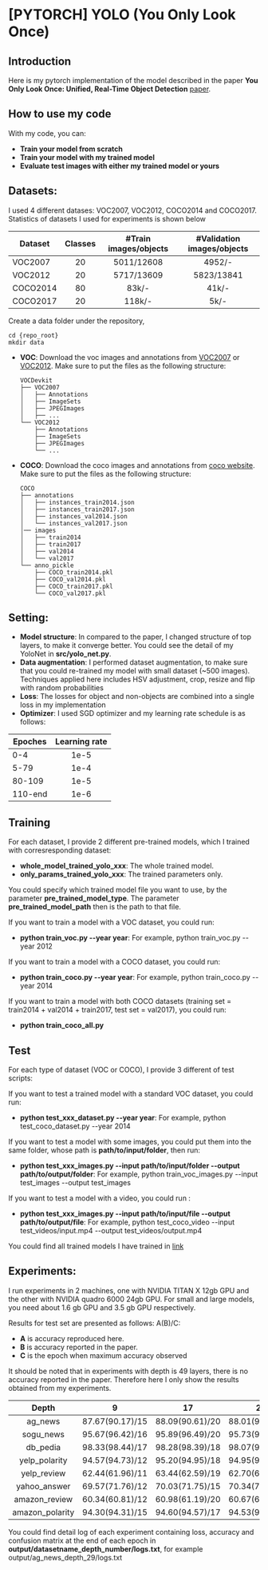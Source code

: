 # [PYTORCH] YOLO (You Only Look Once)

## Introduction

Here is my pytorch implementation of the model described in the paper **You Only Look Once:
Unified, Real-Time Object Detection** [paper](https://arxiv.org/abs/1506.02640). 

## How to use my code
With my code, you can:
* **Train your model from scratch**
* **Train your model with my trained model**
* **Evaluate test images with either my trained model or yours**

## Datasets:

I used 4 different datases: VOC2007, VOC2012, COCO2014 and COCO2017. Statistics of datasets I used for experiments is shown below

| Dataset                | Classes | #Train images/objects | #Validation images/objects |
|------------------------|:---------:|:-----------------------:|:----------------------------:|
| VOC2007                |    20   |      5011/12608       |           4952/-           |
| VOC2012                |    20   |      5717/13609       |           5823/13841       |
| COCO2014               |    80   |         83k/-         |            41k/-           |
| COCO2017               |    20   |         118k/-        |             5k/-           |

Create a data folder under the repository,

```
cd {repo_root}
mkdir data
```

- **VOC**:
  Download the voc images and annotations from [VOC2007](http://host.robots.ox.ac.uk/pascal/VOC/voc2007) or [VOC2012](http://host.robots.ox.ac.uk/pascal/VOC/voc2012). Make sure to put the files as the following structure:
  ```
  VOCDevkit
  ├── VOC2007
  │   ├── Annotations  
  │   ├── ImageSets
  │   ├── JPEGImages
  │   ├── ...
  └── VOC2012
      ├── Annotations  
      ├── ImageSets
      ├── JPEGImages
      └── ...
  ```
  
- **COCO**:
  Download the coco images and annotations from [coco website](http://cocodataset.org/#download). Make sure to put the files as the following structure:
  ```
  COCO
  ├── annotations
  │   ├── instances_train2014.json
  │   ├── instances_train2017.json
  │   ├── instances_val2014.json
  │   └── instances_val2017.json
  │── images
  │   ├── train2014
  │   ├── train2017
  │   ├── val2014
  │   └── val2017
  └── anno_pickle
      ├── COCO_train2014.pkl
      ├── COCO_val2014.pkl
      ├── COCO_train2017.pkl
      └── COCO_val2017.pkl
  ```
  
## Setting:

* **Model structure**: In compared to the paper, I changed structure of top layers, to make it converge better. You could see the detail of my YoloNet in **src/yolo_net.py**.
* **Data augmentation**: I performed dataset augmentation, to make sure that you could re-trained my model with small dataset (~500 images). Techniques applied here includes HSV adjustment, crop, resize and flip with random probabilities
* **Loss**: The losses for object and non-objects are combined into a single loss in my implementation
* **Optimizer**: I used SGD optimizer and my learning rate schedule is as follows: 

|         Epoches        | Learning rate |
|------------------------|:---------------:|
|          0-4           |      1e-5     |
|          5-79          |      1e-4     |
|          80-109        |      1e-5     |
|          110-end       |      1e-6     |

## Training

For each dataset, I provide 2 different pre-trained models, which I trained with corresresponding dataset:
- **whole_model_trained_yolo_xxx**: The whole trained model.
- **only_params_trained_yolo_xxx**: The trained parameters only.

You could specify which trained model file you want to use, by the parameter **pre_trained_model_type**. The parameter **pre_trained_model_path** then is the path to that file.

If you want to train a model with a VOC dataset, you could run:
- **python train_voc.py --year year**: For example, python train_voc.py --year 2012

If you want to train a model with a COCO dataset, you could run:
- **python train_coco.py --year year**: For example, python train_coco.py --year 2014

If you want to train a model with both COCO datasets (training set = train2014 + val2014 + train2017, test set = val2017), you could run:
- **python train_coco_all.py**

## Test

For each type of dataset (VOC or COCO), I provide 3 different of test scripts:

If you want to test a trained model with a standard VOC dataset, you could run:
- **python test_xxx_dataset.py --year year**: For example, python test_coco_dataset.py --year 2014

If you want to test a model with some images, you could put them into the same folder, whose path is **path/to/input/folder**, then run:
- **python test_xxx_images.py --input path/to/input/folder --output path/to/output/folder**: For example, python train_voc_images.py --input test_images --output test_images

If you want to test a model with a video, you could run :
- **python test_xxx_images.py --input path/to/input/file --output path/to/output/file**: For example, python test_coco_video --input test_videos/input.mp4 --output test_videos/output.mp4

You could find all trained models I have trained in [link](https://drive.google.com/open?id=1gx1qvgu8rZRtEgkCMA9KqJZtFwjr8fc-)

## Experiments:

I run experiments in 2 machines, one with NVIDIA TITAN X 12gb GPU and the other with NVIDIA quadro 6000 24gb GPU. For small and large models, you need about 1.6 gb GPU and 3.5 gb GPU respectively.

Results for test set are presented as follows:  A(B)/C:
- **A** is accuracy reproduced here.
- **B** is accuracy reported in the paper.
- **C** is the epoch when maximum accuracy observed

It should be noted that in experiments with depth is 49 layers, there is no accuracy reported in the paper. Therefore here I only show the results obtained from my experiments.

|     Depth     |        9        |        17       |        29       |        49       |
|:---------------:|:-----------------:|:-----------------:|:-----------------:|:-----------------:|
|    ag_news    | 87.67(90.17)/15 | 88.09(90.61)/20 | 88.01(91.33)/14 |    84.71/17     |
|   sogu_news   | 95.67(96.42)/16 | 95.89(96.49)/20 | 95.73(96.82)/19 |    95.35/20     |
|    db_pedia   | 98.33(98.44)/17 | 98.28(98.39)/18 | 98.07(98.59)/17 |    97.38/15     |
| yelp_polarity | 94.57(94.73)/12 | 95.20(94.95)/18 | 94.95(95.37)/20 |    95.08/19     |
|  yelp_review  | 62.44(61.96)/11 | 63.44(62.59)/19 | 62.70(63.00)/19 |    62.83/19     |
|  yahoo_answer | 69.57(71.76)/12 | 70.03(71.75)/15 | 70.34(72.84)/19 |    69.16/19     |
| amazon_review | 60.34(60.81)/12 | 60.98(61.19)/20 | 60.67(61.61)/20 |    59.80/17     |
|amazon_polarity| 94.30(94.31)/15 | 94.60(94.57)/17 | 94.53(95.06)/20 |    94.10/11     |

You could find detail log of each experiment containing loss, accuracy and confusion matrix at the end of each epoch in **output/datasetname_depth_number/logs.txt**, for example output/ag_news_depth_29/logs.txt
